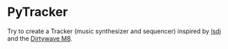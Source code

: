 # PyTracker

Try to create a Tracker (music synthesizer and sequencer)
inspired by [lsdj](https://www.littlesounddj.com/lsd/index.php)
and the [Dirtywave M8](https://dirtywave.com/).
